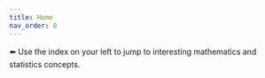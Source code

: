 ```yaml
---
title: Home
nav_order: 0
---
```


⬅️ Use the index on your left to jump to interesting mathematics and statistics concepts.

